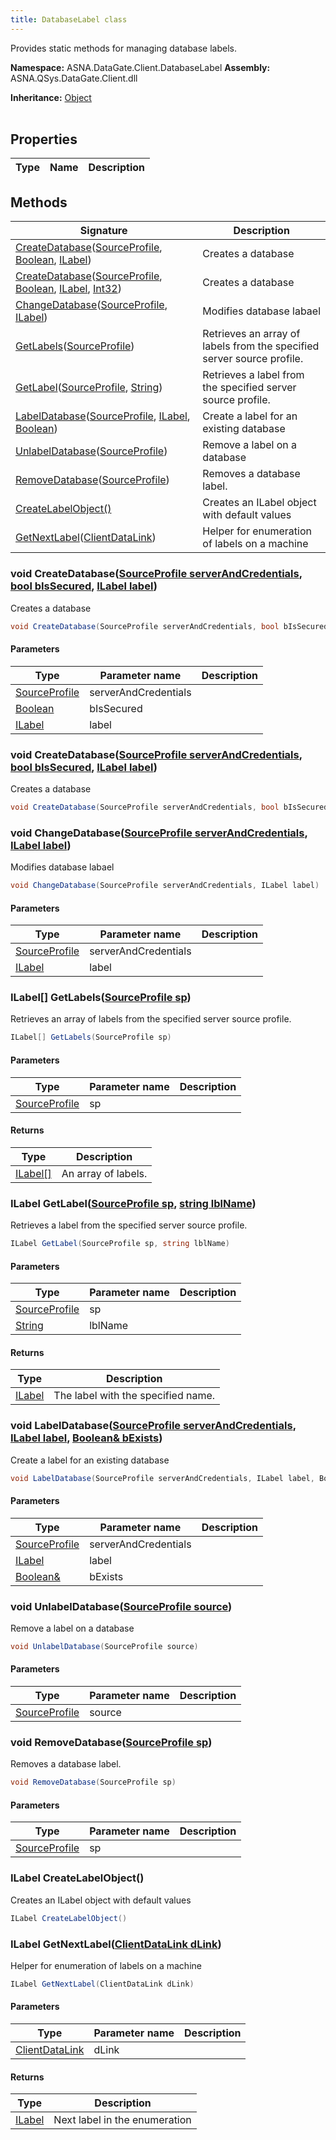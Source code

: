 ```yaml
---
title: DatabaseLabel class
---
```


Provides static methods for managing database labels.

**Namespace:** ASNA.DataGate.Client.DatabaseLabel
**Assembly:** ASNA.QSys.DataGate.Client.dll

**Inheritance:** [Object](https://docs.microsoft.com/en-us/dotnet/api/system.object)
<br>
<br>

## Properties

| Type | Name | Description
| --- | --- | --- 

## Methods

| Signature | Description |
| --- | --- |
| [CreateDatabase](#createdatabase-sourceprofile-boolean-ilabel-)([SourceProfile](/reference/datagate/datagate-providers/source-profile.html), [Boolean](https://docs.microsoft.com/en-us/dotnet/api/system.boolean), [ILabel](/reference/datagate/datagate-client/i-label.html)) | Creates a database
| [CreateDatabase](#createdatabase-sourceprofile-boolean-ilabel-int32-)([SourceProfile](/reference/datagate/datagate-providers/source-profile.html), [Boolean](https://docs.microsoft.com/en-us/dotnet/api/system.boolean), [ILabel](/reference/datagate/datagate-client/i-label.html), [Int32](https://docs.microsoft.com/en-us/dotnet/api/system.int32)) | Creates a database
| [ChangeDatabase](#changedatabase-sourceprofile-ilabel-)([SourceProfile](/reference/datagate/datagate-providers/source-profile.html), [ILabel](/reference/datagate/datagate-client/i-label.html)) | Modifies database labael
| [GetLabels](#getlabels-sourceprofile-)([SourceProfile](/reference/datagate/datagate-providers/source-profile.html)) | Retrieves an array of labels from the specified server source profile.
| [GetLabel](#getlabel-sourceprofile-string-)([SourceProfile](/reference/datagate/datagate-providers/source-profile.html), [String](https://docs.microsoft.com/en-us/dotnet/api/system.string)) | Retrieves a label from the specified server source profile.
| [LabelDatabase](#labeldatabase-sourceprofile-ilabel-boolean-)([SourceProfile](/reference/datagate/datagate-providers/source-profile.html), [ILabel](/reference/datagate/datagate-client/i-label.html), [Boolean](https://docs.microsoft.com/en-us/dotnet/api/system.boolean)) | Create a label for an existing database
| [UnlabelDatabase](#unlabeldatabase-sourceprofile-)([SourceProfile](/reference/datagate/datagate-providers/source-profile.html)) | Remove a label on a database
| [RemoveDatabase](#removedatabase-sourceprofile-)([SourceProfile](/reference/datagate/datagate-providers/source-profile.html)) | Removes a database label.
| [CreateLabelObject()](#createlabelobject-) | Creates an ILabel object with default values
| [GetNextLabel](#getnextlabel-clientdatalink-)([ClientDataLink](/reference/datagate/datagate-data-link/client-data-link.html)) | Helper for enumeration of labels on a machine

### void CreateDatabase([SourceProfile serverAndCredentials](/reference/datagate/datagate-providers/source-profile.html), [bool bIsSecured](https://docs.microsoft.com/en-us/dotnet/api/system.boolean), [ILabel label](/reference/datagate/datagate-client/i-label.html))

Creates a database

```cs
void CreateDatabase(SourceProfile serverAndCredentials, bool bIsSecured, ILabel label)
```

#### Parameters

| Type | Parameter name | Description
| --- | --- | ---
| [SourceProfile](/reference/datagate/datagate-providers/source-profile.html) | serverAndCredentials | 
| [Boolean](https://docs.microsoft.com/en-us/dotnet/api/system.boolean) | bIsSecured | 
| [ILabel](/reference/datagate/datagate-client/i-label.html) | label | 

### void CreateDatabase([SourceProfile serverAndCredentials](/reference/datagate/datagate-providers/source-profile.html), [bool bIsSecured](https://docs.microsoft.com/en-us/dotnet/api/system.boolean), [ILabel label](/reference/datagate/datagate-client/i-label.html))

Creates a database

```cs
void CreateDatabase(SourceProfile serverAndCredentials, bool bIsSecured, ILabel label)
```

### void ChangeDatabase([SourceProfile serverAndCredentials](/reference/datagate/datagate-providers/source-profile.html), [ILabel label](/reference/datagate/datagate-client/i-label.html))

Modifies database labael

```cs
void ChangeDatabase(SourceProfile serverAndCredentials, ILabel label)
```

#### Parameters

| Type | Parameter name | Description
| --- | --- | ---
| [SourceProfile](/reference/datagate/datagate-providers/source-profile.html) | serverAndCredentials | 
| [ILabel](/reference/datagate/datagate-client/i-label.html) | label | 

### ILabel[] GetLabels([SourceProfile sp](/reference/datagate/datagate-providers/source-profile.html))

Retrieves an array of labels from the specified server source profile.

```cs
ILabel[] GetLabels(SourceProfile sp)
```

#### Parameters

| Type | Parameter name | Description
| --- | --- | ---
| [SourceProfile](/reference/datagate/datagate-providers/source-profile.html) | sp | 

#### Returns

| Type | Description
| --- | ---
| [ILabel\[\]](/reference/datagate/datagate-client/i-label.html) | An array of labels.

### ILabel GetLabel([SourceProfile sp](/reference/datagate/datagate-providers/source-profile.html), [string lblName](https://learn.microsoft.com/en-us/dotnet/api/system.string?view=net-8.0))

Retrieves a label from the specified server source profile.

```cs
ILabel GetLabel(SourceProfile sp, string lblName)
```

#### Parameters

| Type | Parameter name | Description
| --- | --- | ---
| [SourceProfile](/reference/datagate/datagate-providers/source-profile.html) | sp | 
| [String](https://docs.microsoft.com/en-us/dotnet/api/system.string) | lblName | 

#### Returns

| Type | Description
| --- | ---
| [ILabel](/reference/datagate/datagate-client/i-label.html) | The label with the specified name.

### void LabelDatabase([SourceProfile serverAndCredentials](/reference/datagate/datagate-providers/source-profile.html), [ILabel label](/reference/datagate/datagate-client/i-label.html), [Boolean& bExists](https://docs.microsoft.com/en-us/dotnet/api/system.boolean))

Create a label for an existing database

```cs
void LabelDatabase(SourceProfile serverAndCredentials, ILabel label, Boolean& bExists)
```

#### Parameters

| Type | Parameter name | Description
| --- | --- | ---
| [SourceProfile](/reference/datagate/datagate-providers/source-profile.html) | serverAndCredentials | 
| [ILabel](/reference/datagate/datagate-client/i-label.html) | label | 
| [Boolean&](https://docs.microsoft.com/en-us/dotnet/api/system.boolean) | bExists | 

### void UnlabelDatabase([SourceProfile source](/reference/datagate/datagate-providers/source-profile.html))

Remove a label on a database

```cs
void UnlabelDatabase(SourceProfile source)
```

#### Parameters

| Type | Parameter name | Description
| --- | --- | ---
| [SourceProfile](/reference/datagate/datagate-providers/source-profile.html) | source | 

### void RemoveDatabase([SourceProfile sp](/reference/datagate/datagate-providers/source-profile.html))

Removes a database label.

```cs
void RemoveDatabase(SourceProfile sp)
```

#### Parameters

| Type | Parameter name | Description
| --- | --- | ---
| [SourceProfile](/reference/datagate/datagate-providers/source-profile.html) | sp | 

### ILabel CreateLabelObject()

Creates an ILabel object with default values

```cs
ILabel CreateLabelObject()
```

### ILabel GetNextLabel([ClientDataLink dLink](/reference/datagate/datagate-data-link/client-data-link.html))

Helper for enumeration of labels on a machine

```cs
ILabel GetNextLabel(ClientDataLink dLink)
```

#### Parameters

| Type | Parameter name | Description
| --- | --- | ---
| [ClientDataLink](/reference/datagate/datagate-data-link/client-data-link.html) | dLink | 

#### Returns

| Type | Description
| --- | ---
| [ILabel](/reference/datagate/datagate-client/i-label.html) | Next label in the enumeration
